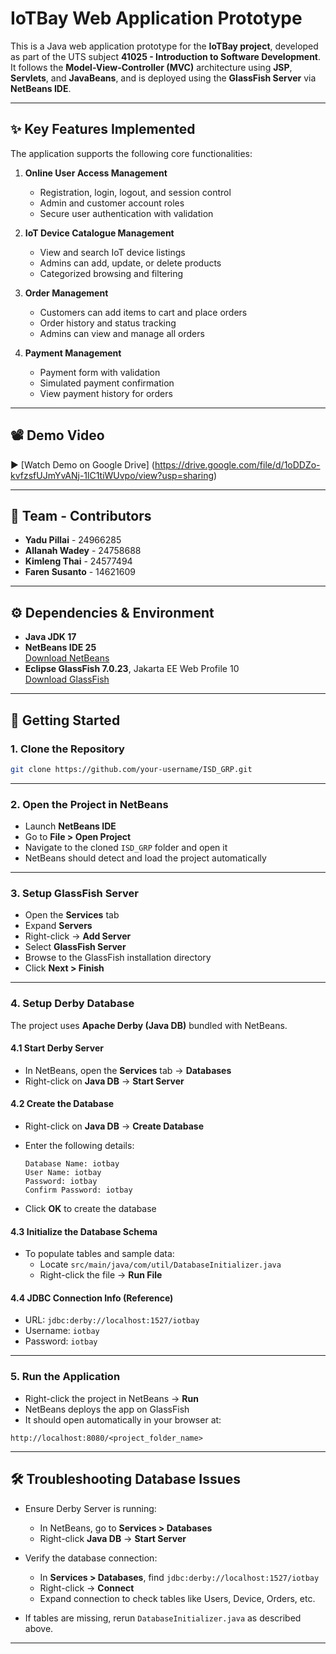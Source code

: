 
# IoTBay Web Application Prototype

This is a Java web application prototype for the **IoTBay project**, developed as part of the UTS subject **41025 - Introduction to Software Development**. It follows the **Model-View-Controller (MVC)** architecture using **JSP**, **Servlets**, and **JavaBeans**, and is deployed using the **GlassFish Server** via **NetBeans IDE**.

---

## ✨ Key Features Implemented

The application supports the following core functionalities:

1. **Online User Access Management**  
   - Registration, login, logout, and session control  
   - Admin and customer account roles  
   - Secure user authentication with validation

2. **IoT Device Catalogue Management**  
   - View and search IoT device listings  
   - Admins can add, update, or delete products  
   - Categorized browsing and filtering

3. **Order Management**  
   - Customers can add items to cart and place orders  
   - Order history and status tracking  
   - Admins can view and manage all orders

4. **Payment Management**  
   - Payment form with validation  
   - Simulated payment confirmation  
   - View payment history for orders

---

## 📽️ Demo Video

▶️ [Watch Demo on Google Drive] (https://drive.google.com/file/d/1oDDZo-kvfzsfUJmYvANj-1lC1tiWUvpo/view?usp=sharing)

---

## 👥 Team - Contributors

- **Yadu Pillai** - 24966285  
- **Allanah Wadey** - 24758688  
- **Kimleng Thai** - 24577494  
- **Faren Susanto** - 14621609

---

## ⚙️ Dependencies & Environment

- **Java JDK 17**  
- **NetBeans IDE 25**  
  [Download NetBeans](https://netbeans.apache.org/front/main/download/)  
- **Eclipse GlassFish 7.0.23**, Jakarta EE Web Profile 10  
  [Download GlassFish](https://glassfish.org/download)

---

## 🚀 Getting Started

### 1. Clone the Repository

```bash
git clone https://github.com/your-username/ISD_GRP.git
```

---

### 2. Open the Project in NetBeans

- Launch **NetBeans IDE**  
- Go to **File > Open Project**  
- Navigate to the cloned `ISD_GRP` folder and open it  
- NetBeans should detect and load the project automatically

---

### 3. Setup GlassFish Server

- Open the **Services** tab  
- Expand **Servers**  
- Right-click → **Add Server**  
- Select **GlassFish Server**  
- Browse to the GlassFish installation directory  
- Click **Next > Finish**

---

### 4. Setup Derby Database

The project uses **Apache Derby (Java DB)** bundled with NetBeans.

#### 4.1 Start Derby Server

- In NetBeans, open the **Services** tab → **Databases**  
- Right-click on **Java DB** → **Start Server**

#### 4.2 Create the Database

- Right-click on **Java DB** → **Create Database**  
- Enter the following details:

  ```
  Database Name: iotbay
  User Name: iotbay
  Password: iotbay
  Confirm Password: iotbay
  ```

- Click **OK** to create the database

#### 4.3 Initialize the Database Schema

- To populate tables and sample data:  
  - Locate `src/main/java/com/util/DatabaseInitializer.java`  
  - Right-click the file → **Run File**

#### 4.4 JDBC Connection Info (Reference)

- URL: `jdbc:derby://localhost:1527/iotbay`  
- Username: `iotbay`  
- Password: `iotbay`

---

### 5. Run the Application

- Right-click the project in NetBeans → **Run**  
- NetBeans deploys the app on GlassFish  
- It should open automatically in your browser at:

```
http://localhost:8080/<project_folder_name>
```

---

## 🛠️ Troubleshooting Database Issues

- Ensure Derby Server is running:  
  - In NetBeans, go to **Services > Databases**  
  - Right-click **Java DB** → **Start Server**

- Verify the database connection:  
  - In **Services > Databases**, find `jdbc:derby://localhost:1527/iotbay`  
  - Right-click → **Connect**  
  - Expand connection to check tables like Users, Device, Orders, etc.

- If tables are missing, rerun `DatabaseInitializer.java` as described above.

---
